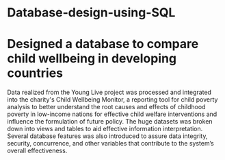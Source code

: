 # Database-design-using-SQL
# Designed a database to compare child wellbeing in developing countries #
Data realized from the Young Live project was processed and integrated into the charity's 
Child Wellbeing Monitor, a reporting tool for child poverty analysis to better understand the root 
causes and effects of childhood poverty in low-income nations for effective child welfare 
interventions and influence the formulation of future policy. 
The huge datasets was broken down into views and tables to aid effective information 
interpretation. Several database features was also introduced to assure data integrity, 
security, concurrence, and other variables that contribute to the system’s overall effectiveness.

